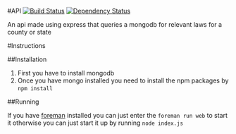 #API [![Build Status](http://img.shields.io/travis/borderly/borders.svg?style=flat)](https://travis-ci.org/borderly/borders) [![Dependency Status](http://img.shields.io/david/borderly/borders.svg?style=flat)](https://david-dm.org/borderly/borders)

An api made using express that queries a mongodb for relevant laws for a county or state

#Instructions

##Installation

1. First you have to install mongodb
2. Once you have mongo installed you need to install the npm packages by `npm install`

##Running

If you have [foreman](https://github.com/ddollar/foreman) installed you can just enter the `foreman run web` to start it otherwise you can just start it up by running `node index.js`
